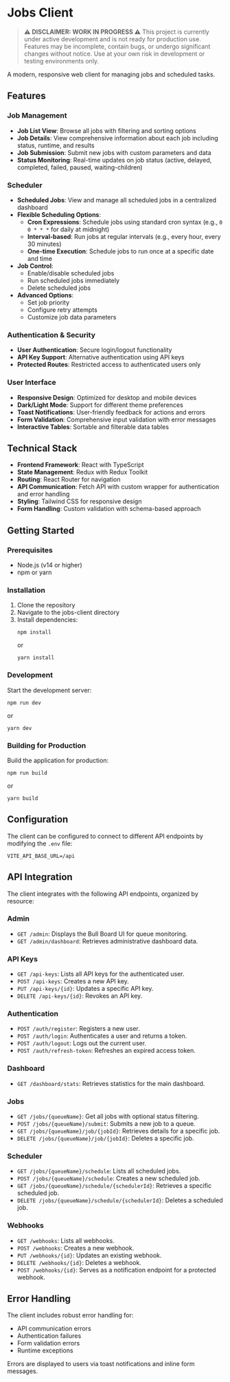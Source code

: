 # Jobs Client

> **⚠️ DISCLAIMER: WORK IN PROGRESS ⚠️**
> This project is currently under active development and is not ready for production use.
> Features may be incomplete, contain bugs, or undergo significant changes without notice.
> Use at your own risk in development or testing environments only.

A modern, responsive web client for managing jobs and scheduled tasks.

## Features

### Job Management

- **Job List View**: Browse all jobs with filtering and sorting options
- **Job Details**: View comprehensive information about each job including status, runtime, and results
- **Job Submission**: Submit new jobs with custom parameters and data
- **Status Monitoring**: Real-time updates on job status (active, delayed, completed, failed, paused, waiting-children)

### Scheduler

- **Scheduled Jobs**: View and manage all scheduled jobs in a centralized dashboard
- **Flexible Scheduling Options**:
  - **Cron Expressions**: Schedule jobs using standard cron syntax (e.g., `0 0 * * *` for daily at midnight)
  - **Interval-based**: Run jobs at regular intervals (e.g., every hour, every 30 minutes)
  - **One-time Execution**: Schedule jobs to run once at a specific date and time
- **Job Control**:
  - Enable/disable scheduled jobs
  - Run scheduled jobs immediately
  - Delete scheduled jobs
- **Advanced Options**:
  - Set job priority
  - Configure retry attempts
  - Customize job data parameters

### Authentication & Security

- **User Authentication**: Secure login/logout functionality
- **API Key Support**: Alternative authentication using API keys
- **Protected Routes**: Restricted access to authenticated users only

### User Interface

- **Responsive Design**: Optimized for desktop and mobile devices
- **Dark/Light Mode**: Support for different theme preferences
- **Toast Notifications**: User-friendly feedback for actions and errors
- **Form Validation**: Comprehensive input validation with error messages
- **Interactive Tables**: Sortable and filterable data tables

## Technical Stack

- **Frontend Framework**: React with TypeScript
- **State Management**: Redux with Redux Toolkit
- **Routing**: React Router for navigation
- **API Communication**: Fetch API with custom wrapper for authentication and error handling
- **Styling**: Tailwind CSS for responsive design
- **Form Handling**: Custom validation with schema-based approach

## Getting Started

### Prerequisites

- Node.js (v14 or higher)
- npm or yarn

### Installation

1. Clone the repository
2. Navigate to the jobs-client directory
3. Install dependencies:
   ```
   npm install
   ```
   or
   ```
   yarn install
   ```

### Development

Start the development server:

```
npm run dev
```

or

```
yarn dev
```

### Building for Production

Build the application for production:

```
npm run build
```

or

```
yarn build
```

## Configuration

The client can be configured to connect to different API endpoints by modifying the `.env` file:

```
VITE_API_BASE_URL=/api
```

## API Integration

The client integrates with the following API endpoints, organized by resource:

### Admin

- `GET /admin`: Displays the Bull Board UI for queue monitoring.
- `GET /admin/dashboard`: Retrieves administrative dashboard data.

### API Keys

- `GET /api-keys`: Lists all API keys for the authenticated user.
- `POST /api-keys`: Creates a new API key.
- `PUT /api-keys/{id}`: Updates a specific API key.
- `DELETE /api-keys/{id}`: Revokes an API key.

### Authentication

- `POST /auth/register`: Registers a new user.
- `POST /auth/login`: Authenticates a user and returns a token.
- `POST /auth/logout`: Logs out the current user.
- `POST /auth/refresh-token`: Refreshes an expired access token.

### Dashboard

- `GET /dashboard/stats`: Retrieves statistics for the main dashboard.

### Jobs

- `GET /jobs/{queueName}`: Get all jobs with optional status filtering.
- `POST /jobs/{queueName}/submit`: Submits a new job to a queue.
- `GET /jobs/{queueName}/job/{jobId}`: Retrieves details for a specific job.
- `DELETE /jobs/{queueName}/job/{jobId}`: Deletes a specific job.

### Scheduler

- `GET /jobs/{queueName}/schedule`: Lists all scheduled jobs.
- `POST /jobs/{queueName}/schedule`: Creates a new scheduled job.
- `GET /jobs/{queueName}/schedule/{schedulerId}`: Retrieves a specific scheduled job.
- `DELETE /jobs/{queueName}/schedule/{schedulerId}`: Deletes a scheduled job.

### Webhooks

- `GET /webhooks`: Lists all webhooks.
- `POST /webhooks`: Creates a new webhook.
- `PUT /webhooks/{id}`: Updates an existing webhook.
- `DELETE /webhooks/{id}`: Deletes a webhook.
- `POST /webhooks/{id}`: Serves as a notification endpoint for a protected webhook.

## Error Handling

The client includes robust error handling for:
- API communication errors
- Authentication failures
- Form validation errors
- Runtime exceptions

Errors are displayed to users via toast notifications and inline form messages.